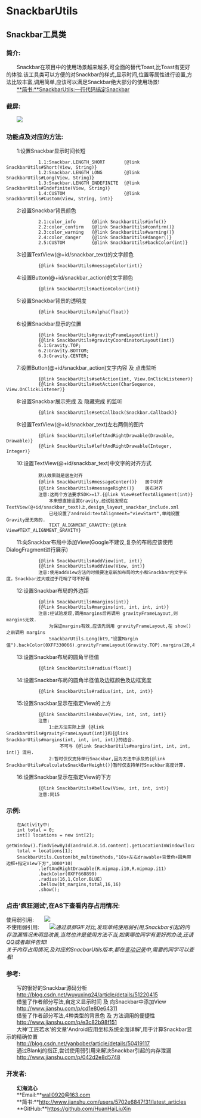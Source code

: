 # SnackbarUtils
## Snackbar工具类
### 简介:
&emsp;&emsp;Snackbar在项目中的使用场景越来越多,可全面的替代Toast,比Toast有更好的体验.该工具类可以方便的对Snackbar的样式,显示时间,位置等属性进行设置,方法比较丰富,调用简单,应该可以满足Snackbar绝大部分的使用场景!  
&emsp;&emsp;[**简书:**SnackbarUtils:一行代码搞定Snackbar](http://www.jianshu.com/p/f4ba05d7bbda)
### 截屏:
&emsp;&emsp;![](https://github.com/HuanHaiLiuXin/SnackbarUtils/blob/master/%E5%BD%95%E5%B1%8F/%E6%89%80%E6%9C%89%E5%8A%9F%E8%83%BD%E5%BD%95%E5%B1%8F.gif)
### 功能点及对应的方法: 
&emsp;&emsp;1:设置Snackbar显示时间长短  

                1.1:Snackbar.LENGTH_SHORT       {@link SnackbarUtils#Short(View, String)}
                1.2:Snackbar.LENGTH_LONG        {@link SnackbarUtils#Long(View, String)}
                1.3:Snackbar.LENGTH_INDEFINITE  {@link SnackbarUtils#Indefinite(View, String)}
                1.4:CUSTOM                      {@link SnackbarUtils#Custom(View, String, int)}
&emsp;&emsp;2:设置Snackbar背景颜色

                2.1:color_info      {@link SnackbarUtils#info()}
                2.2:color_confirm   {@link SnackbarUtils#confirm()}
                2.3:color_warning   {@link SnackbarUtils#warning()}
                2.4:color_danger    {@link SnackbarUtils#danger()}
                2.5:CUSTOM          {@link SnackbarUtils#backColor(int)}
&emsp;&emsp;3:设置TextView(@+id/snackbar_text)的文字颜色

                {@link SnackbarUtils#messageColor(int)}
&emsp;&emsp;4:设置Button(@+id/snackbar_action)的文字颜色

                {@link SnackbarUtils#actionColor(int)}
&emsp;&emsp;5:设置Snackbar背景的透明度

                {@link SnackbarUtils#alpha(float)}
&emsp;&emsp;6:设置Snackbar显示的位置

                {@link SnackbarUtils#gravityFrameLayout(int)}
                {@link SnackbarUtils#gravityCoordinatorLayout(int)}
                6.1:Gravity.TOP;
                6.2:Gravity.BOTTOM;
                6.3:Gravity.CENTER;
&emsp;&emsp;7:设置Button(@+id/snackbar_action)文字内容 及 点击监听

                {@link SnackbarUtils#setAction(int, View.OnClickListener)}
                {@link SnackbarUtils#setAction(CharSequence, View.OnClickListener)}
&emsp;&emsp;8:设置Snackbar展示完成 及 隐藏完成 的监听

                {@link SnackbarUtils#setCallback(Snackbar.Callback)}
&emsp;&emsp;9:设置TextView(@+id/snackbar_text)左右两侧的图片

                {@link SnackbarUtils#leftAndRightDrawable(Drawable, Drawable)}
                {@link SnackbarUtils#leftAndRightDrawable(Integer, Integer)}
&emsp;&emsp;10:设置TextView(@+id/snackbar_text)中文字的对齐方式

                默认效果就是居左对齐
                {@link SnackbarUtils#messageCenter()}   居中对齐
                {@link SnackbarUtils#messageRight()}    居右对齐
                注意:这两个方法要求SDK>=17.{@link View#setTextAlignment(int)}
                    本来想直接设置Gravity,经试验发现在 TextView(@+id/snackbar_text)上,design_layout_snackbar_include.xml
                    已经设置了android:textAlignment="viewStart",单纯设置Gravity是无效的.
                    TEXT_ALIGNMENT_GRAVITY:{@link View#TEXT_ALIGNMENT_GRAVITY}
&emsp;&emsp;11:向Snackbar布局中添加View(Google不建议,复杂的布局应该使用DialogFragment进行展示)

                {@link SnackbarUtils#addView(int, int)}
                {@link SnackbarUtils#addView(View, int)}
                注意:使用addView方法的时候要注意新加布局的大小和Snackbar内文字长度，Snackbar过大或过于花哨了可不好看
&emsp;&emsp;12:设置Snackbar布局的外边距

                {@link SnackbarUtils#margins(int)}
                {@link SnackbarUtils#margins(int, int, int, int)}
                注意:经试验发现,调用margins后再调用 gravityFrameLayout,则margins无效.
                    为保证margins有效,应该先调用 gravityFrameLayout,在 show() 之前调用 margins
                    SnackbarUtils.Long(bt9,"设置Margin值").backColor(0XFF330066).gravityFrameLayout(Gravity.TOP).margins(20,40,60,80).show();
&emsp;&emsp;13:设置Snackbar布局的圆角半径值

                {@link SnackbarUtils#radius(float)}
&emsp;&emsp;14:设置Snackbar布局的圆角半径值及边框颜色及边框宽度

                {@link SnackbarUtils#radius(int, int, int)}
&emsp;&emsp;15:设置Snackbar显示在指定View的上方

                {@link SnackbarUtils#above(View, int, int, int)}
                注意:
                    1:此方法实际上是 {@link SnackbarUtils#gravityFrameLayout(int)}和{@link SnackbarUtils#margins(int, int, int, int)}的结合.
                        不可与 {@link SnackbarUtils#margins(int, int, int, int)} 混用.
                    2:暂时仅仅支持单行Snackbar,因为方法中涉及的{@link SnackbarUtils#calculateSnackBarHeight()}暂时仅支持单行Snackbar高度计算.
&emsp;&emsp;16:设置Snackbar显示在指定View的下方

                {@link SnackbarUtils#bellow(View, int, int, int)}
                注意:同15
### 示例:
        在Activity中:
        int total = 0;
        int[] locations = new int[2];
        getWindow().findViewById(android.R.id.content).getLocationInWindow(locations);
        total = locations[1];
        SnackbarUtils.Custom(bt_multimethods,"10s+左右drawable+背景色+圆角带边框+指定View下方",1000*10)
                .leftAndRightDrawable(R.mipmap.i10,R.mipmap.i11)
                .backColor(0XFF668899)
                .radius(16,1,Color.BLUE)
                .bellow(bt_margins,total,16,16)
                .show();  
### 点击'疯狂测试',在AS下查看内存占用情况:  
使用弱引用:&emsp;&emsp;![](https://github.com/HuanHaiLiuXin/SnackbarUtils/blob/master/%E5%8F%98%E5%8A%A8%E8%AE%B0%E5%BD%95/SnackbarUtils(3)-%E4%BD%BF%E7%94%A8%E5%BC%B1%E5%BC%95%E7%94%A8%E5%86%85%E5%AD%98%E4%BD%BF%E7%94%A8%E6%83%85%E5%86%B5.gif)  
不使用弱引用:&emsp;&emsp;![](https://github.com/HuanHaiLiuXin/SnackbarUtils/blob/master/%E5%8F%98%E5%8A%A8%E8%AE%B0%E5%BD%95/SnackbarUtils(4)-%E5%86%85%E5%AD%98%E4%BD%BF%E7%94%A8%E6%83%85%E5%86%B5.gif)*通过录屏GIF对比,发现单纯使用弱引用,Snackbar引起的内存泄漏情况未明显改善,当然也许是使用方法不当,如果哪位同学有更好的办法,还请QQ或者邮件告知!*  
*关于内存占用情况,及对应的SnacbarUtils版本,都在[变动记录](https://github.com/HuanHaiLiuXin/SnackbarUtils/tree/master/%E5%8F%98%E5%8A%A8%E8%AE%B0%E5%BD%95)中,需要的同学可以查看!*  

### 参考:
&emsp;&emsp;写的很好的Snackbar源码分析  
&emsp;&emsp;http://blog.csdn.net/wuyuxing24/article/details/51220415  
&emsp;&emsp;借鉴了作者部分写法,自定义显示时间 及 向Snackbar中添加View  
&emsp;&emsp;http://www.jianshu.com/p/cd1e80e64311  
&emsp;&emsp;借鉴了作者部分写法,4种类型的背景色 及 方法调用的便捷性  
&emsp;&emsp;http://www.jianshu.com/p/e3c82b98f151  
&emsp;&emsp;大神'工匠若水'的文章'Android应用坐标系统全面详解',用于计算Snackbar显示的精确位置  
&emsp;&emsp;http://blog.csdn.net/yanbober/article/details/50419117  
&emsp;&emsp;通过Blankj的指正,尝试使用弱引用来解决Snackbar引起的内存泄漏  
&emsp;&emsp;http://www.jianshu.com/p/042d2e8d5748

### 开发者:
&emsp;&emsp;**幻海流心**  
&emsp;&emsp;**Email:**wall0920@163.com  
&emsp;&emsp;**简书:**http://www.jianshu.com/users/5702e6847f31/latest_articles  
&emsp;&emsp;**GitHub:**https://github.com/HuanHaiLiuXin  
